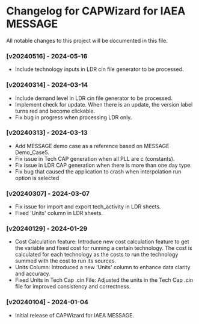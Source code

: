 # Changelog for CAPWizard for IAEA MESSAGE

All notable changes to this project will be documented in this file.

### [v20240516] - 2024-05-16
- Include technology inputs in LDR cin file generator to be processed.


### [v20240314] - 2024-03-14
- Include demand level in LDR cin file generator to be processed.
- Implement check for update. When there is an update, the version label turns red and become clickable.
- Fix bug in progress when processing LDR only.


### [v20240313] - 2024-03-13
- Add MESSAGE demo case as a reference based on MESSAGE Demo_Case5.
- Fix issue in Tech CAP generation when all PLL are c (constants).
- Fix issue in LDR CAP generation when there is more than one day type.
- Fix bug that caused the application to crash when interpolation run option is selected


### [v20240307] - 2024-03-07
- Fix issue for import and export tech_activity in LDR sheets.
- Fixed 'Units' column in LDR sheets.


### [v20240129] - 2024-01-29
- Cost Calculation feature: Introduce new cost calculation feature to get the variable and fixed cost for running a certain technology. The cost is calculated for each  technology as the costs to run the technology summed with the cost to run its sources.
- Units Column: Introduced a new 'Units' column to enhance data clarity and accuracy.
- Fixed Units in Tech Cap .cin File: Adjusted the units in the Tech Cap .cin file for improved consistency and correctness.


### [v20240104] - 2024-01-04
- Initial release of CAPWizard for IAEA MESSAGE.